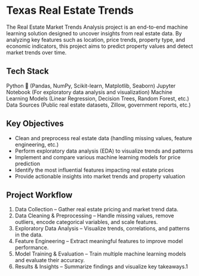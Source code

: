 # Texas Real Estate Trends

The Real Estate Market Trends Analysis project is an end-to-end machine learning solution designed to uncover insights from real estate data. By analyzing key features such as location, price trends, property type, and economic indicators, this project aims to predict property values and detect market trends over time.

## Tech Stack

Python 🐍 (Pandas, NumPy, Scikit-learn, Matplotlib, Seaborn)
Jupyter Notebook (For exploratory data analysis and visualization)
Machine Learning Models (Linear Regression, Decision Trees, Random Forest, etc.)
Data Sources (Public real estate datasets, Zillow, government reports, etc.)

## Key Objectives

- Clean and preprocess real estate data (handling missing values, feature engineering, etc.)
- Perform exploratory data analysis (EDA) to visualize trends and patterns
- Implement and compare various machine learning models for price prediction
- Identify the most influential features impacting real estate prices
- Provide actionable insights into market trends and property valuation

## Project Workflow

1. Data Collection – Gather real estate pricing and market trend data.
2. Data Cleaning & Preprocessing – Handle missing values, remove outliers, encode categorical variables, and scale features.
3. Exploratory Data Analysis – Visualize trends, correlations, and patterns in the data.
4. Feature Engineering – Extract meaningful features to improve model performance.
5. Model Training & Evaluation – Train multiple machine learning models and evaluate their accuracy.
6. Results & Insights – Summarize findings and visualize key takeaways.1
